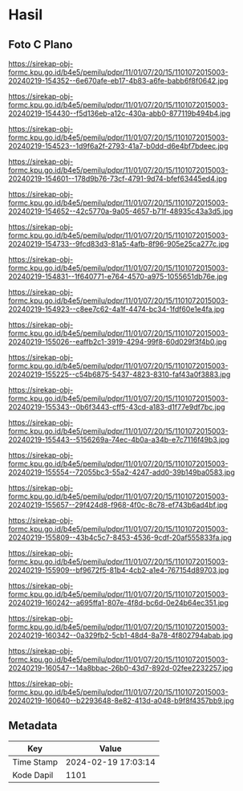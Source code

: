 # Hasil

## Foto C Plano

https://sirekap-obj-formc.kpu.go.id/b4e5/pemilu/pdpr/11/01/07/20/15/1101072015003-20240219-154352--6e670afe-eb17-4b83-a6fe-babb6f8f0642.jpg

https://sirekap-obj-formc.kpu.go.id/b4e5/pemilu/pdpr/11/01/07/20/15/1101072015003-20240219-154430--f5d136eb-a12c-430a-abb0-877119b494b4.jpg

https://sirekap-obj-formc.kpu.go.id/b4e5/pemilu/pdpr/11/01/07/20/15/1101072015003-20240219-154523--1d9f6a2f-2793-41a7-b0dd-d6e4bf7bdeec.jpg

https://sirekap-obj-formc.kpu.go.id/b4e5/pemilu/pdpr/11/01/07/20/15/1101072015003-20240219-154601--178d9b76-73cf-4791-9d74-bfef63445ed4.jpg

https://sirekap-obj-formc.kpu.go.id/b4e5/pemilu/pdpr/11/01/07/20/15/1101072015003-20240219-154652--42c5770a-9a05-4657-b71f-48935c43a3d5.jpg

https://sirekap-obj-formc.kpu.go.id/b4e5/pemilu/pdpr/11/01/07/20/15/1101072015003-20240219-154733--9fcd83d3-81a5-4afb-8f96-905e25ca277c.jpg

https://sirekap-obj-formc.kpu.go.id/b4e5/pemilu/pdpr/11/01/07/20/15/1101072015003-20240219-154831--1f640771-e764-4570-a975-1055651db76e.jpg

https://sirekap-obj-formc.kpu.go.id/b4e5/pemilu/pdpr/11/01/07/20/15/1101072015003-20240219-154923--c8ee7c62-4a1f-4474-bc34-1fdf60e1e4fa.jpg

https://sirekap-obj-formc.kpu.go.id/b4e5/pemilu/pdpr/11/01/07/20/15/1101072015003-20240219-155026--eaffb2c1-3919-4294-99f8-60d029f3f4b0.jpg

https://sirekap-obj-formc.kpu.go.id/b4e5/pemilu/pdpr/11/01/07/20/15/1101072015003-20240219-155225--c54b6875-5437-4823-8310-faf43a0f3883.jpg

https://sirekap-obj-formc.kpu.go.id/b4e5/pemilu/pdpr/11/01/07/20/15/1101072015003-20240219-155343--0b6f3443-cff5-43cd-a183-d1f77e9df7bc.jpg

https://sirekap-obj-formc.kpu.go.id/b4e5/pemilu/pdpr/11/01/07/20/15/1101072015003-20240219-155443--5156269a-74ec-4b0a-a34b-e7c7116f49b3.jpg

https://sirekap-obj-formc.kpu.go.id/b4e5/pemilu/pdpr/11/01/07/20/15/1101072015003-20240219-155554--72055bc3-55a2-4247-add0-39b149ba0583.jpg

https://sirekap-obj-formc.kpu.go.id/b4e5/pemilu/pdpr/11/01/07/20/15/1101072015003-20240219-155657--29f424d8-f968-4f0c-8c78-ef743b6ad4bf.jpg

https://sirekap-obj-formc.kpu.go.id/b4e5/pemilu/pdpr/11/01/07/20/15/1101072015003-20240219-155809--43b4c5c7-8453-4536-9cdf-20af555833fa.jpg

https://sirekap-obj-formc.kpu.go.id/b4e5/pemilu/pdpr/11/01/07/20/15/1101072015003-20240219-155909--bf9672f5-81b4-4cb2-a1e4-767154d89703.jpg

https://sirekap-obj-formc.kpu.go.id/b4e5/pemilu/pdpr/11/01/07/20/15/1101072015003-20240219-160242--a695ffa1-807e-4f8d-bc6d-0e24b64ec351.jpg

https://sirekap-obj-formc.kpu.go.id/b4e5/pemilu/pdpr/11/01/07/20/15/1101072015003-20240219-160342--0a329fb2-5cb1-48d4-8a78-4f802794abab.jpg

https://sirekap-obj-formc.kpu.go.id/b4e5/pemilu/pdpr/11/01/07/20/15/1101072015003-20240219-160547--14a8bbac-26b0-43d7-892d-02fee2232257.jpg

https://sirekap-obj-formc.kpu.go.id/b4e5/pemilu/pdpr/11/01/07/20/15/1101072015003-20240219-160640--b2293648-8e82-413d-a048-b9f8f4357bb9.jpg


## Metadata

| Key        | Value               |
| ---------- | ------------------- |
| Time Stamp | 2024-02-19 17:03:14 |
| Kode Dapil | 1101                |



